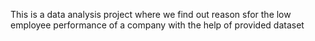 This is a data analysis project where we find out reason sfor the low employee performance of a 
company with the help of provided dataset
